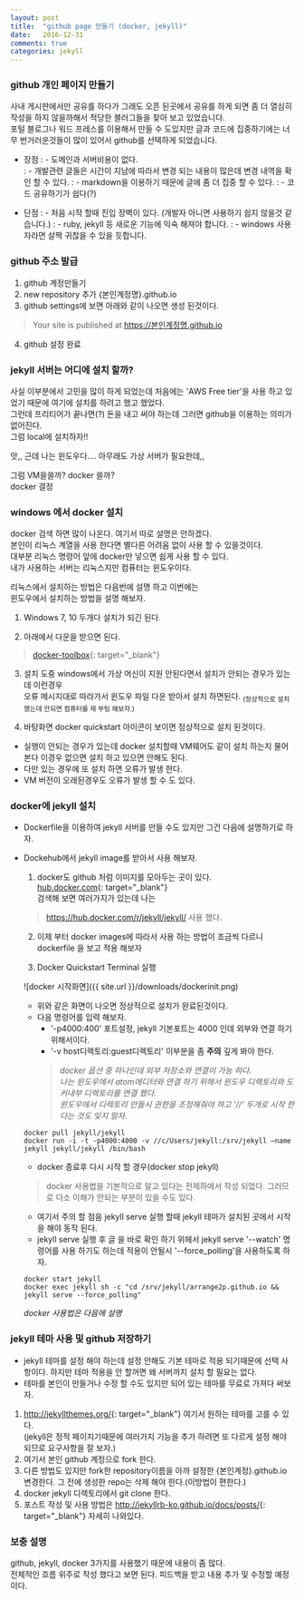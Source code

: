 ```yaml
---
layout: post
title:  "github page 만들기 (docker, jekyll)"
date:   2016-12-31
comments: true
categories: jekyll
---
```


### github 개인 페이지 만들기
사내 게시판에서만 공유를 하다가 그래도 오픈 된곳에서 공유를 하게 되면 좀 더 열심히 작성을 하지 않을까해서 적당한 블러그들을 찾아 보고 있었습니다.   
포털 블로그나 워드 프레스를 이용해서 만들 수 도있지만 글과 코드에 집중하기에는 너무 번거러운것들이 많이 있어서 github를 선택하게 되었습니다.   
- 장점
: - 도메인과 서버비용이 없다.   
: - 개발관련 글들은 시간이 지남에 따라서 변경 되는 내용이 많은데 변경 내역을 확인 할 수 있다.
: - markdown을 이용하기 때문에 글에 좀 더 집중 할 수 있다.
: - 코드 공유하기가 쉽다(?)

- 단점
: - 처음 시작 할때 진입 장벽이 있다. (개발자 아니면 사용하기 쉽지 않을것 같습니다.)
: - ruby, jekyll 등 새로운 기능에 익숙 해져야 합니다.
: - windows 사용자라면 살짝 귀찮을 수 있을 듯합니다.


### github 주소 발급
1. github 계정만들기
2. new repository 추가 {본인계정명}.github.io
3. github settings에 보면 아래와 같이 나오면 생성 된것이다.
> Your site is published at https://본인계정명.github.io
4. github  설정 완료

### jekyll 서버는 어디에 설치 할까?
사실 이부분에서 고민을 많이 하게 되었는데 처음에는 'AWS Free tier'을 사용 하고 있었기 때문에 여기에 설치를 하려고 했고 했었다.     
그런데 프리티어가 끝나면(?) 돈을 내고 써야 하는데 그러면 github을 이용하는 의미가 없어진다.   
그럼 local에 설치하자!!    

앗,, 근데 나는 윈도우다.... 아무래도 가상 서버가 필요한데,,      

그럼 VM을쓸까? docker 쓸까?      
docker 결정

### windows 에서 docker 설치
docker 검색 하면 많이 나온다. 여기서 따로 설명은 안하겠다.    
본인이 리눅스 계열을 사용 한다면 별다른 어려움 없이 사용 할 수 있을것이다.    
대부분 리눅스 명령어 앞에 docker만 넣으면 쉽게 사용 할 수 있다.    
내가 사용하는 서버는 리눅스지만 컴퓨터는 윈도우이다.   

리눅스에서 설치하는 방법은 다음번에 설명 하고 이번에는   
윈도우에서 설치하는 방법을 설명 해보자.

1. Windows 7, 10 두개다 설치가 되긴 된다.   

2. 아래에서 다운을 받으면 된다.
 > [docker-toolbox](https://www.docker.com/products/docker-toolbox "도커툴박스"){: target="_blank"}

3. 설치 도중 windows에서 가상 머신이 지원 안된다면서 설치가 안되는 경우가 있는데 이런경우   
오류 메시지대로 따라가서 윈도우 파일 다운 받아서 설치 하면된다.  <sub>(정상적으로 설치 했는데 안되면 컴퓨터를 재 부팅 해보자.)</sub>

4. 바탕화면  docker quickstart 아이콘이 보이면 정상적으로 설치 된것이다.
  * 실행이 안되는 경우가 있는데 docker 설치할때 VM웨어도 같이 설치 하는지 물어 본다 이경우 없으면 설치 하고 있으면 안해도 된다.
  * 다만 있는 경우에 또 설치 하면 오류가 발생 한다.
  * VM 버전이 오래된경우도 오류가 발생 할 수 도 있다.

### docker에 jekyll 설치
* Dockerfile을 이용하여 jekyll 서버를 만들 수도 있지만 그건 다음에 설명하기로 하자.
* Dockehub에서 jekyll image를 받아서 사용 해보자.   
  1. docker도 github 처럼 이미지를 모아두는 곳이 있다.  
   [hub.docker.com](https://hub.docker.com/  "도커허브"){: target="_blank"}      
   검색해 보면 여러가지가 있는데 나는
   > <https://hub.docker.com/r/jekyll/jekyll/> 사용 했다.   

  2. 이제 부터 docker images에 따라서 사용 하는 방법이 조금씩 다르니 dockerfile 을 보고 적용 해보자

  3. Docker Quickstart Terminal 실행  

  ![docker 시작화면]({{ site.url }}/downloads/dockerinit.png)

  * 위와 같은 화면이 나오면 정상적으로 설치가 완료된것이다.
  * 다음 명령어를 입력 해보자.
    - '-p4000:400' 포트설정, jekyll 기본포트는 4000 인데 외부와 연결 하기 위해서이다.
    - '-v host디렉토리:guest디렉토리' 이부분을 좀 **주의** 깊게 봐야 한다.  
    >*docker 옵션 중 하나인데 외부 저장소와 연결이 가능 하다.   
    나는 윈도우에서 atom에디터와 연결 하기 위해서 윈도우 디렉토리와 도커내부 디렉토리를 연결 했다.  
    윈도우에서 디렉토리 만들시 권한을 조정해줘야 하고 '//' 두개로 시작 한다는 것도 잊지 말자.*
  ~~~
  docker pull jekyll/jekyll  
  docker run -i -t -p4000:4000 -v //c/Users/jekyll:/srv/jekyll –name jekyll jekyll/jekyll /bin/bash  
  ~~~

  * docker 종료후 다시 시작 할 경우(docker stop jekyll)
  > docker 사용법을 기본적으로 알고 있다는 전제하에서 작성 되었다. 그러므로 다소 이해가 안되는 부분이 있을 수도 있다.  
  - 여기서 주의 할 점음 jekyll serve 실행 할때 jekyll 테마가 설치된 곳에서 시작을 해야 동작 된다.   
  - jekyll serve 실행 후 글 을 바로 확인 하기 위헤서 jekyll serve '--watch' 명령어를 사용 하기도 하는데   적용이 안될시 '--force_polling'을 사용하도록 하자.
  ```
  docker start jekyll   
  docker exec jekyll sh -c "cd /srv/jekyll/arrange2p.github.io && jekyll serve --force_polling"
  ```
  *docker 사용법은 다음에 설명*

### jekyll 테마 사용 및 github 저장하기
- jekyll 테마를 설정 해야 하는데 설정 안해도 기본 테마로 적용 되기때문에 선택 사항이다.    하지만 테마 적용을 안 할꺼면 왜 서버까지 설치 할 필요는 없다.
- 테마를 본인이 만들거나 수정 할 수도 있지만 되어 있는 테마를 무료로 가져다 써보자.
1. <http://jekyllthemes.org/>{: target="_blank"} 여기서 원하는 테마를 고를 수 있다.   
  (jekyll은 정적 페이지기때문에 여러가지 기능을 추가 하려면 또 다르게 설정 해야 되므로 요구사항을 잘 보자.)
2. 여기서 본인 github 계정으로 fork 한다.
3. 다른 방법도 있지만 fork한 repository이름을 아까 설정한 {본인계정}.github.io 변경한다. 그 전에 생성한 repo는 삭제 해야 한다.(이방법이 편한다.)
4. docker jekyll 디렉토리에서 git clone 한다.
5. 포스트 작성 및 사용 방법은 <http://jekyllrb-ko.github.io/docs/posts/>{: target="_blank"} 자세히 나와있다.


### 보충 설명
github, jekyll, docker 3가지를 사용했기 때문에 내용이 좀 많다.   
전체적인 흐름 위주로 작성 했다고 보면 된다. 피드백을 받고 내용 추가 및 수정할 예정이다.

